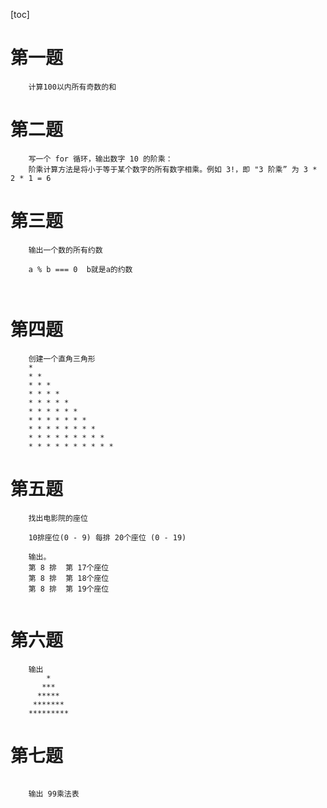 
[toc]
# 第一题
```
    计算100以内所有奇数的和

```
# 第二题
```
    写一个 for 循环，输出数字 10 的阶乘：
    阶乘计算方法是将小于等于某个数字的所有数字相乘。例如 3!，即 "3 阶乘” 为 3 * 2 * 1 = 6

```
# 第三题
```
    输出一个数的所有约数

    a % b === 0  b就是a的约数



```
# 第四题
```
    创建一个直角三角形
    * 
    * * 
    * * * 
    * * * * 
    * * * * * 
    * * * * * * 
    * * * * * * * 
    * * * * * * * * 
    * * * * * * * * * 
    * * * * * * * * * * 

```
# 第五题
```
    找出电影院的座位

    10排座位(0 - 9) 每排 20个座位 (0 - 19)

    输出。
    第 8 排  第 17个座位
    第 8 排  第 18个座位
    第 8 排  第 19个座位


```
# 第六题
```
    输出
        *
       ***
      *****
     *******
    *********
```
# 第七题
```
    
    输出 99乘法表

```